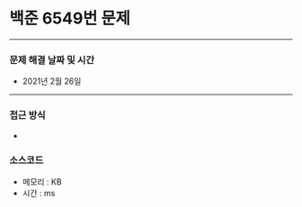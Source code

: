 
# 백준 6549번 문제

---

### 문제 해결 날짜 및 시간

- 2021년 2월 26일

---

### 접근 방식
- 

### 소스코드
- 메모리 : KB
- 시간 : ms
```c++

```